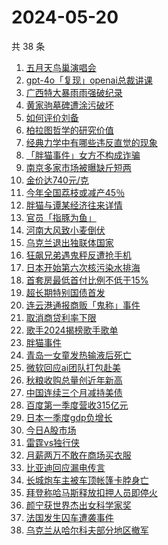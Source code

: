 # 2024-05-20

共 38 条

<!-- BEGIN -->
<!-- 最后更新时间 Mon May 20 2024 23:08:14 GMT+0800 (China Standard Time) -->

1. [五月天鸟巢演唱会](https://www.zhihu.com/search?q=%E4%BA%94%E6%9C%88%E5%A4%A9%E9%B8%9F%E5%B7%A2%E6%BC%94%E5%94%B1%E4%BC%9A)
1. [gpt-4o「复现」openai总裁讲课](https://www.zhihu.com/search?q=gpt-4o%E3%80%8C%E5%A4%8D%E7%8E%B0%E3%80%8Dopenai%E6%80%BB%E8%A3%81%E8%AE%B2%E8%AF%BE)
1. [广西特大暴雨雨强破纪录](https://www.zhihu.com/search?q=%E5%B9%BF%E8%A5%BF%E7%89%B9%E5%A4%A7%E6%9A%B4%E9%9B%A8%E9%9B%A8%E5%BC%BA%E7%A0%B4%E7%BA%AA%E5%BD%95)
1. [黄家驹墓碑遭涂污破坏](https://www.zhihu.com/search?q=%E9%BB%84%E5%AE%B6%E9%A9%B9%E5%A2%93%E7%A2%91%E9%81%AD%E6%B6%82%E6%B1%A1%E7%A0%B4%E5%9D%8F)
1. [如何评价刘备](https://www.zhihu.com/search?q=%E5%A6%82%E4%BD%95%E8%AF%84%E4%BB%B7%E5%88%98%E5%A4%87)
1. [柏拉图哲学的研究价值](https://www.zhihu.com/search?q=%E6%9F%8F%E6%8B%89%E5%9B%BE%E5%93%B2%E5%AD%A6%E7%9A%84%E7%A0%94%E7%A9%B6%E4%BB%B7%E5%80%BC)
1. [经典力学中有哪些违反直觉的现象](https://www.zhihu.com/search?q=%E7%BB%8F%E5%85%B8%E5%8A%9B%E5%AD%A6%E4%B8%AD%E6%9C%89%E5%93%AA%E4%BA%9B%E8%BF%9D%E5%8F%8D%E7%9B%B4%E8%A7%89%E7%9A%84%E7%8E%B0%E8%B1%A1)
1. [「胖猫事件」女方不构成诈骗](https://www.zhihu.com/search?q=%E3%80%8C%E8%83%96%E7%8C%AB%E4%BA%8B%E4%BB%B6%E3%80%8D%E5%A5%B3%E6%96%B9%E4%B8%8D%E6%9E%84%E6%88%90%E8%AF%88%E9%AA%97)
1. [南京多家市场被曝缺斤短两](https://www.zhihu.com/search?q=%E5%8D%97%E4%BA%AC%E5%A4%9A%E5%AE%B6%E5%B8%82%E5%9C%BA%E8%A2%AB%E6%9B%9D%E7%BC%BA%E6%96%A4%E7%9F%AD%E4%B8%A4)
1. [金价达740元/克](https://www.zhihu.com/search?q=%E9%87%91%E4%BB%B7%E8%BE%BE740%E5%85%83%2F%E5%85%8B)
1. [今年全国荔枝或减产45％](https://www.zhihu.com/search?q=%E4%BB%8A%E5%B9%B4%E5%85%A8%E5%9B%BD%E8%8D%94%E6%9E%9D%E6%88%96%E5%87%8F%E4%BA%A745%EF%BC%85)
1. [胖猫与谭某经济往来详情](https://www.zhihu.com/search?q=%E8%83%96%E7%8C%AB%E4%B8%8E%E8%B0%AD%E6%9F%90%E7%BB%8F%E6%B5%8E%E5%BE%80%E6%9D%A5%E8%AF%A6%E6%83%85)
1. [官员「指豚为鱼」](https://www.zhihu.com/search?q=%E5%AE%98%E5%91%98%E3%80%8C%E6%8C%87%E8%B1%9A%E4%B8%BA%E9%B1%BC%E3%80%8D)
1. [河南大风致小麦倒伏](https://www.zhihu.com/search?q=%E6%B2%B3%E5%8D%97%E5%A4%A7%E9%A3%8E%E8%87%B4%E5%B0%8F%E9%BA%A6%E5%80%92%E4%BC%8F)
1. [乌克兰退出独联体国家](https://www.zhihu.com/search?q=%E4%B9%8C%E5%85%8B%E5%85%B0%E9%80%80%E5%87%BA%E7%8B%AC%E8%81%94%E4%BD%93%E5%9B%BD%E5%AE%B6)
1. [狂飙兄弟遇鬼秤反遭抢手机](https://www.zhihu.com/search?q=%E7%8B%82%E9%A3%99%E5%85%84%E5%BC%9F%E9%81%87%E9%AC%BC%E7%A7%A4%E5%8F%8D%E9%81%AD%E6%8A%A2%E6%89%8B%E6%9C%BA)
1. [日本开始第六次核污染水排海](https://www.zhihu.com/search?q=%E6%97%A5%E6%9C%AC%E5%BC%80%E5%A7%8B%E7%AC%AC%E5%85%AD%E6%AC%A1%E6%A0%B8%E6%B1%A1%E6%9F%93%E6%B0%B4%E6%8E%92%E6%B5%B7)
1. [首套房最低首付比例不低于15%](https://www.zhihu.com/search?q=%E9%A6%96%E5%A5%97%E6%88%BF%E6%9C%80%E4%BD%8E%E9%A6%96%E4%BB%98%E6%AF%94%E4%BE%8B%E4%B8%8D%E4%BD%8E%E4%BA%8E15%25)
1. [超长期特别国债首发](https://www.zhihu.com/search?q=%E8%B6%85%E9%95%BF%E6%9C%9F%E7%89%B9%E5%88%AB%E5%9B%BD%E5%80%BA%E9%A6%96%E5%8F%91)
1. [连云港通报商贩「鬼称」事件](https://www.zhihu.com/search?q=%E8%BF%9E%E4%BA%91%E6%B8%AF%E9%80%9A%E6%8A%A5%E5%95%86%E8%B4%A9%E3%80%8C%E9%AC%BC%E7%A7%B0%E3%80%8D%E4%BA%8B%E4%BB%B6)
1. [取消商贷利率下限](https://www.zhihu.com/search?q=%E5%8F%96%E6%B6%88%E5%95%86%E8%B4%B7%E5%88%A9%E7%8E%87%E4%B8%8B%E9%99%90)
1. [歌手2024揭榜歌手歌单](https://www.zhihu.com/search?q=%E6%AD%8C%E6%89%8B2024%E6%8F%AD%E6%A6%9C%E6%AD%8C%E6%89%8B%E6%AD%8C%E5%8D%95)
1. [胖猫事件](https://www.zhihu.com/search?q=%E8%83%96%E7%8C%AB%E4%BA%8B%E4%BB%B6)
1. [青岛一女童发热输液后死亡](https://www.zhihu.com/search?q=%E9%9D%92%E5%B2%9B%E4%B8%80%E5%A5%B3%E7%AB%A5%E5%8F%91%E7%83%AD%E8%BE%93%E6%B6%B2%E5%90%8E%E6%AD%BB%E4%BA%A1)
1. [微软回应ai团队打包赴美](https://www.zhihu.com/search?q=%E5%BE%AE%E8%BD%AF%E5%9B%9E%E5%BA%94ai%E5%9B%A2%E9%98%9F%E6%89%93%E5%8C%85%E8%B5%B4%E7%BE%8E)
1. [秋粮收购总量创近年新高](https://www.zhihu.com/search?q=%E7%A7%8B%E7%B2%AE%E6%94%B6%E8%B4%AD%E6%80%BB%E9%87%8F%E5%88%9B%E8%BF%91%E5%B9%B4%E6%96%B0%E9%AB%98)
1. [中国连续三个月减持美债](https://www.zhihu.com/search?q=%E4%B8%AD%E5%9B%BD%E8%BF%9E%E7%BB%AD%E4%B8%89%E4%B8%AA%E6%9C%88%E5%87%8F%E6%8C%81%E7%BE%8E%E5%80%BA)
1. [百度第一季度营收315亿元](https://www.zhihu.com/search?q=%E7%99%BE%E5%BA%A6%E7%AC%AC%E4%B8%80%E5%AD%A3%E5%BA%A6%E8%90%A5%E6%94%B6315%E4%BA%BF%E5%85%83)
1. [日本一季度gdp负增长](https://www.zhihu.com/search?q=%E6%97%A5%E6%9C%AC%E4%B8%80%E5%AD%A3%E5%BA%A6gdp%E8%B4%9F%E5%A2%9E%E9%95%BF)
1. [今日A股市场](https://www.zhihu.com/search?q=%E4%BB%8A%E6%97%A5A%E8%82%A1%E5%B8%82%E5%9C%BA)
1. [雷霆vs独行侠](https://www.zhihu.com/search?q=%E9%9B%B7%E9%9C%86vs%E7%8B%AC%E8%A1%8C%E4%BE%A0)
1. [月薪两万不敢在商场买衣服](https://www.zhihu.com/search?q=%E6%9C%88%E8%96%AA%E4%B8%A4%E4%B8%87%E4%B8%8D%E6%95%A2%E5%9C%A8%E5%95%86%E5%9C%BA%E4%B9%B0%E8%A1%A3%E6%9C%8D)
1. [比亚迪回应漏电传言](https://www.zhihu.com/search?q=%E6%AF%94%E4%BA%9A%E8%BF%AA%E5%9B%9E%E5%BA%94%E6%BC%8F%E7%94%B5%E4%BC%A0%E8%A8%80)
1. [长城炮车主被车顶帐篷卡脖身亡](https://www.zhihu.com/search?q=%E9%95%BF%E5%9F%8E%E7%82%AE%E8%BD%A6%E4%B8%BB%E8%A2%AB%E8%BD%A6%E9%A1%B6%E5%B8%90%E7%AF%B7%E5%8D%A1%E8%84%96%E8%BA%AB%E4%BA%A1)
1. [拜登称哈马斯释放扣押人员即停火](https://www.zhihu.com/search?q=%E6%8B%9C%E7%99%BB%E7%A7%B0%E5%93%88%E9%A9%AC%E6%96%AF%E9%87%8A%E6%94%BE%E6%89%A3%E6%8A%BC%E4%BA%BA%E5%91%98%E5%8D%B3%E5%81%9C%E7%81%AB)
1. [颜宁获世界杰出女科学家奖](https://www.zhihu.com/search?q=%E9%A2%9C%E5%AE%81%E8%8E%B7%E4%B8%96%E7%95%8C%E6%9D%B0%E5%87%BA%E5%A5%B3%E7%A7%91%E5%AD%A6%E5%AE%B6%E5%A5%96)
1. [法国发生囚车遭袭事件](https://www.zhihu.com/search?q=%E6%B3%95%E5%9B%BD%E5%8F%91%E7%94%9F%E5%9B%9A%E8%BD%A6%E9%81%AD%E8%A2%AD%E4%BA%8B%E4%BB%B6)
1. [乌克兰从哈尔科夫部分地区撤军](https://www.zhihu.com/search?q=%E4%B9%8C%E5%85%8B%E5%85%B0%E4%BB%8E%E5%93%88%E5%B0%94%E7%A7%91%E5%A4%AB%E9%83%A8%E5%88%86%E5%9C%B0%E5%8C%BA%E6%92%A4%E5%86%9B)

<!-- END -->
